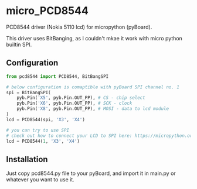 micro_PCD8544
=============
PCD8544 driver (Nokia 5110 lcd) for micropython (pyBoard).

This driver uses BitBanging, as I couldn't mkae it work with micro python builtin SPI.

Configuration
-------------

```python
from pcd8544 import PCD8544, BitBangSPI

# below configuration is comaptible with pyBoard SPI channel no. 1
spi = BitBangSPI(
    pyb.Pin('X5', pyb.Pin.OUT_PP), # CS - chip select
    pyb.Pin('X6', pyb.Pin.OUT_PP), # SCK - clock
    pyb.Pin('X8', pyb.Pin.OUT_PP), # MOSI - data to lcd module
)
lcd = PCD8544(spi, 'X3', 'X4')

# you can try to use SPI
# check out how to connect your LCD to SPI here: https://micropython.org/doc/module/pyb/SPI
lcd = PCD8544(1, 'X3', 'X4')
```

Installation
------------
Just copy pcd8544.py file to your pyBoard, and import it in main.py or whatever you want to use it.
